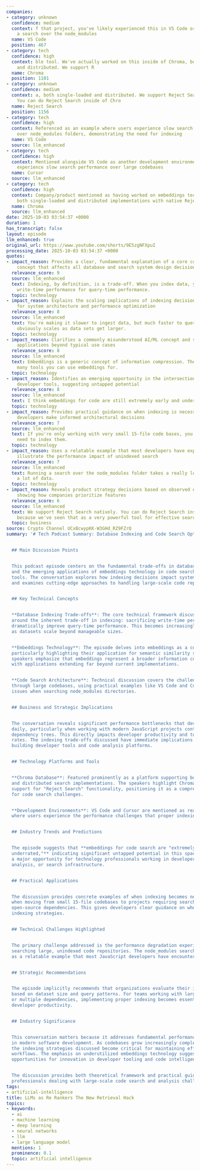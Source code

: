 ```yaml
---
companies:
- category: unknown
  confidence: medium
  context: f that project, you've likely experienced this in VS Code or Cursor. Running
    a search over the node_modules
  name: VS Code
  position: 467
- category: tech
  confidence: high
  context: ble tool. We've actually worked on this inside of Chroma, both single-loaded
    and distributed. We support R
  name: Chroma
  position: 1101
- category: unknown
  confidence: medium
  context: a, both single-loaded and distributed. We support Reject Search natively.
    You can do Reject Search inside of Chro
  name: Reject Search
  position: 1156
- category: tech
  confidence: high
  context: Referenced as an example where users experience slow search performance
    over node_modules folders, demonstrating the need for indexing
  name: VS Code
  source: llm_enhanced
- category: tech
  confidence: high
  context: Mentioned alongside VS Code as another development environment where users
    experience slow search performance over large codebases
  name: Cursor
  source: llm_enhanced
- category: tech
  confidence: high
  context: Company/product mentioned as having worked on embeddings technology, supporting
    both single-loaded and distributed implementations with native Reject Search support
  name: Chroma
  source: llm_enhanced
date: 2025-10-03 03:54:37 +0000
duration: 1
has_transcript: false
layout: episode
llm_enhanced: true
original_url: https://www.youtube.com/shorts/9E5zgNFXpuI
processing_date: 2025-10-03 03:54:37 +0000
quotes:
- impact_reason: Provides a clear, fundamental explanation of a core computer science
    concept that affects all database and search system design decisions
  relevance_score: 9
  source: llm_enhanced
  text: Indexing, by definition, is a trade-off. When you index data, you're trading
    write-time performance for query-time performance.
  topic: technology
- impact_reason: Explains the scaling implications of indexing decisions, crucial
    for system architecture and performance optimization
  relevance_score: 8
  source: llm_enhanced
  text: You're making it slower to ingest data, but much faster to query data, which
    obviously scales as data sets get larger.
  topic: technology
- impact_reason: Clarifies a commonly misunderstood AI/ML concept and suggests broader
    applications beyond typical use cases
  relevance_score: 8
  source: llm_enhanced
  text: Embeddings is a generic concept of information compression. There are actually
    many tools you can use embeddings for.
  topic: technology
- impact_reason: Identifies an emerging opportunity in the intersection of AI and
    developer tools, suggesting untapped potential
  relevance_score: 8
  source: llm_enhanced
  text: I think embeddings for code are still extremely early and underrated.
  topic: technology
- impact_reason: Provides practical guidance on when indexing is necessary, helping
    developers make informed architectural decisions
  relevance_score: 7
  source: llm_enhanced
  text: If you're only working with very small 15-file code bases, you probably don't
    need to index them.
  topic: technology
- impact_reason: Uses a relatable example that most developers have experienced to
    illustrate the performance impact of unindexed search
  relevance_score: 7
  source: llm_enhanced
  text: Running a search over the node_modules folder takes a really long time. That's
    a lot of data.
  topic: technology
- impact_reason: Reveals product strategy decisions based on observed effectiveness,
    showing how companies prioritize features
  relevance_score: 6
  source: llm_enhanced
  text: We support Reject Search natively. You can do Reject Search inside of Chroma
    because we've seen that as a very powerful tool for effective search.
  topic: business
source: Crypto Channel UCxBcwypKK-W3GHd_RZ9FZrQ
summary: '# Tech Podcast Summary: Database Indexing and Code Search Optimization


  ## Main Discussion Points


  This podcast episode centers on the fundamental trade-offs in database indexing
  and the emerging applications of embeddings technology in code search and development
  tools. The conversation explores how indexing decisions impact system performance
  and examines cutting-edge approaches to handling large-scale code repositories.


  ## Key Technical Concepts


  **Database Indexing Trade-offs**: The core technical framework discussed revolves
  around the inherent trade-off in indexing: sacrificing write-time performance to
  dramatically improve query-time performance. This becomes increasingly critical
  as datasets scale beyond manageable sizes.


  **Embeddings Technology**: The episode delves into embeddings as a compression technique,
  particularly highlighting their application for semantic similarity searches. The
  speakers emphasize that embeddings represent a broader information compression concept
  with applications extending far beyond current implementations.


  **Code Search Architecture**: Technical discussion covers the challenges of searching
  through large codebases, using practical examples like VS Code and Cursor IDE performance
  issues when searching node_modules directories.


  ## Business and Strategic Implications


  The conversation reveals significant performance bottlenecks that developers face
  daily, particularly when working with modern JavaScript projects containing extensive
  dependency trees. This directly impacts developer productivity and tool adoption
  rates. The indexing trade-offs discussed have immediate implications for companies
  building developer tools and code analysis platforms.


  ## Technology Platforms and Tools


  **Chroma Database**: Featured prominently as a platform supporting both single-loaded
  and distributed search implementations. The speakers highlight Chroma''s native
  support for "Reject Search" functionality, positioning it as a comprehensive solution
  for code search challenges.


  **Development Environments**: VS Code and Cursor are mentioned as real-world examples
  where users experience the performance challenges that proper indexing could solve.


  ## Industry Trends and Predictions


  The episode suggests that **embeddings for code search are "extremely early and
  underrated,"** indicating significant untapped potential in this space. This represents
  a major opportunity for technology professionals working in developer tools, code
  analysis, or search infrastructure.


  ## Practical Applications


  The discussion provides concrete examples of when indexing becomes necessary - specifically
  when moving from small 15-file codebases to projects requiring searches across extensive
  open-source dependencies. This gives developers clear guidance on when to implement
  indexing strategies.


  ## Technical Challenges Highlighted


  The primary challenge addressed is the performance degradation experienced when
  searching large, unindexed code repositories. The node_modules search problem serves
  as a relatable example that most JavaScript developers have encountered.


  ## Strategic Recommendations


  The episode implicitly recommends that organizations evaluate their indexing strategies
  based on dataset size and query patterns. For teams working with large codebases
  or multiple dependencies, implementing proper indexing becomes essential for maintaining
  developer productivity.


  ## Industry Significance


  This conversation matters because it addresses fundamental performance challenges
  in modern software development. As codebases grow increasingly complex and dependency-heavy,
  the indexing strategies discussed become critical for maintaining efficient development
  workflows. The emphasis on underutilized embeddings technology suggests emerging
  opportunities for innovation in developer tooling and code intelligence platforms.


  The discussion provides both theoretical framework and practical guidance for technology
  professionals dealing with large-scale code search and analysis challenges.'
tags:
- artificial-intelligence
title: LLMs as Re Rankers The New Retrieval Hack
topics:
- keywords:
  - ai
  - machine learning
  - deep learning
  - neural networks
  - llm
  - large language model
  mentions: 1
  prominence: 0.1
  topic: artificial intelligence
---
```


<!-- Episode automatically generated from analysis data -->
<!-- Processing completed: 2025-10-03 03:54:37 UTC -->
